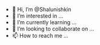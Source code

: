 - 👋 Hi, I’m @Shalunishkin
- 👀 I’m interested in ...
- 🌱 I’m currently learning ...
- 💞️ I’m looking to collaborate on ...
- 📫 How to reach me ...

<!---
Shalunishkin/Shalunishkin is a ✨ special ✨ repository because its `README.md` (this file) appears on your GitHub profile.
You can click the Preview link to take a look at your changes.
--->
